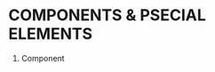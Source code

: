 # COMPONENTS & PSECIAL ELEMENTS

1. Component <template>
2. Component <component>
3. Component <KeepAlive>